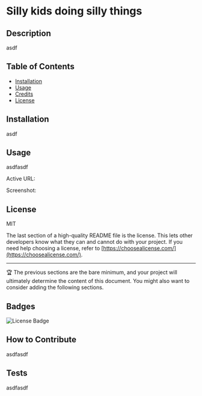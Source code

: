 # Silly kids doing silly things

  ## Description
  
 asdf
  
  ## Table of Contents
  
  - [Installation](#installation)
  - [Usage](#usage)
  - [Credits](#credits)
  - [License](#license)
  
  ## Installation
  
 asdf
  
  ## Usage
  
  asdfasdf

  Active URL:

  Screenshot:
  
  
  ## License

  MIT
  
  The last section of a high-quality README file is the license. This lets other developers know what they can and cannot do with your project. If you need help choosing a license, refer to [https://choosealicense.com/](https://choosealicense.com/).
  
  ---
  
  🏆 The previous sections are the bare minimum, and your project will ultimately determine the content of this document. You might also want to consider adding the following sections.
  
  ## Badges
  
  ![License Badge](https://shields.io/badge/license-MIT-green)
  
  
 
  
  
  ## How to Contribute
  
 asdfasdf
  
  ## Tests
  
  asdfasdf

